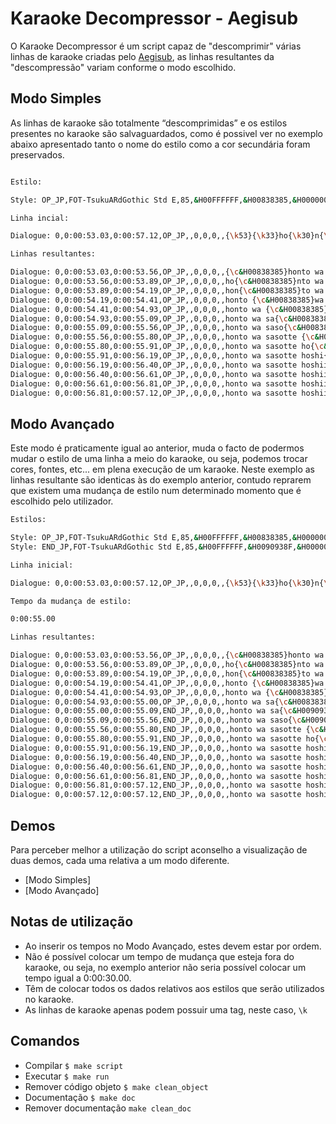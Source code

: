 # Karaoke Decompressor - Aegisub

O Karaoke Decompressor é um script capaz de "descomprimir" várias linhas de karaoke criadas pelo [Aegisub](https://github.com/Ristellise/AegisubDC), as linhas resultantes da "descompressão" variam conforme o modo escolhido.

## Modo Simples

As linhas de karaoke são totalmente “descomprimidas” e os estilos presentes no karaoke são salvaguardados, como é possivel ver no exemplo abaixo apresentado tanto o nome do estilo como a cor secundária foram preservados.

```bash

Estilo:

Style: OP_JP,FOT-TsukuARdGothic Std E,85,&H00FFFFFF,&H00838385,&H00000000,&H00000000,0,0,0,0,100,100,0,0,1,3,0,8,10,10,20,1

Linha incial:

Dialogue: 0,0:00:53.03,0:00:57.12,OP_JP,,0,0,0,,{\k53}{\k33}ho{\k30}n{\k22}to {\k52}wa {\k16}sa{\k47}so{\k24}tte {\k11}ho{\k28}shi{\k21}i {\k21}na{\k20}n{\k31}te

Linhas resultantes:

Dialogue: 0,0:00:53.03,0:00:53.56,OP_JP,,0,0,0,,{\c&H00838385}honto wa sasotte hoshii nante
Dialogue: 0,0:00:53.56,0:00:53.89,OP_JP,,0,0,0,,ho{\c&H00838385}nto wa sasotte hoshii nante
Dialogue: 0,0:00:53.89,0:00:54.19,OP_JP,,0,0,0,,hon{\c&H00838385}to wa sasotte hoshii nante
Dialogue: 0,0:00:54.19,0:00:54.41,OP_JP,,0,0,0,,honto {\c&H00838385}wa sasotte hoshii nante
Dialogue: 0,0:00:54.41,0:00:54.93,OP_JP,,0,0,0,,honto wa {\c&H00838385}sasotte hoshii nante
Dialogue: 0,0:00:54.93,0:00:55.09,OP_JP,,0,0,0,,honto wa sa{\c&H00838385}sotte hoshii nante
Dialogue: 0,0:00:55.09,0:00:55.56,OP_JP,,0,0,0,,honto wa saso{\c&H00838385}tte hoshii nante
Dialogue: 0,0:00:55.56,0:00:55.80,OP_JP,,0,0,0,,honto wa sasotte {\c&H00838385}hoshii nante
Dialogue: 0,0:00:55.80,0:00:55.91,OP_JP,,0,0,0,,honto wa sasotte ho{\c&H00838385}shii nante
Dialogue: 0,0:00:55.91,0:00:56.19,OP_JP,,0,0,0,,honto wa sasotte hoshi{\c&H00838385}i nante
Dialogue: 0,0:00:56.19,0:00:56.40,OP_JP,,0,0,0,,honto wa sasotte hoshii {\c&H00838385}nante
Dialogue: 0,0:00:56.40,0:00:56.61,OP_JP,,0,0,0,,honto wa sasotte hoshii na{\c&H00838385}nte
Dialogue: 0,0:00:56.61,0:00:56.81,OP_JP,,0,0,0,,honto wa sasotte hoshii nan{\c&H00838385}te
Dialogue: 0,0:00:56.81,0:00:57.12,OP_JP,,0,0,0,,honto wa sasotte hoshii nante
```

## Modo Avançado

Este modo é praticamente igual ao anterior, muda o facto de podermos mudar o estilo de uma linha a meio do karaoke, ou seja, podemos trocar cores, fontes, etc... em plena execução de um karaoke.
Neste exemplo as linhas resultante são identicas às do exemplo anterior, contudo reprarem que existem uma mudança de estilo num determinado momento que é escolhido pelo utilizador.

```bash
Estilos:

Style: OP_JP,FOT-TsukuARdGothic Std E,85,&H00FFFFFF,&H00838385,&H00000000,&H00000000,0,0,0,0,100,100,0,0,1,3,0,8,10,10,20,1
Style: END_JP,FOT-TsukuARdGothic Std E,85,&H00FFFFFF,&H0090938F,&H00000000,&H00000000,0,0,0,0,100,100,0,0,1,3,0,8,10,10,20,1

Linha inicial:

Dialogue: 0,0:00:53.03,0:00:57.12,OP_JP,,0,0,0,,{\k53}{\k33}ho{\k30}n{\k22}to {\k52}wa {\k16}sa{\k47}so{\k24}tte {\k11}ho{\k28}shi{\k21}i {\k21}na{\k20}n{\k31}te

Tempo da mudança de estilo: 

0:00:55.00

Linhas resultantes:

Dialogue: 0,0:00:53.03,0:00:53.56,OP_JP,,0,0,0,,{\c&H00838385}honto wa sasotte hoshii nante
Dialogue: 0,0:00:53.56,0:00:53.89,OP_JP,,0,0,0,,ho{\c&H00838385}nto wa sasotte hoshii nante
Dialogue: 0,0:00:53.89,0:00:54.19,OP_JP,,0,0,0,,hon{\c&H00838385}to wa sasotte hoshii nante
Dialogue: 0,0:00:54.19,0:00:54.41,OP_JP,,0,0,0,,honto {\c&H00838385}wa sasotte hoshii nante
Dialogue: 0,0:00:54.41,0:00:54.93,OP_JP,,0,0,0,,honto wa {\c&H00838385}sasotte hoshii nante
Dialogue: 0,0:00:54.93,0:00:55.00,OP_JP,,0,0,0,,honto wa sa{\c&H00838385}sotte hoshii nante
Dialogue: 0,0:00:55.00,0:00:55.09,END_JP,,0,0,0,,honto wa sa{\c&H0090938F}sotte hoshii nante
Dialogue: 0,0:00:55.09,0:00:55.56,END_JP,,0,0,0,,honto wa saso{\c&H0090938F}tte hoshii nante
Dialogue: 0,0:00:55.56,0:00:55.80,END_JP,,0,0,0,,honto wa sasotte {\c&H0090938F}hoshii nante
Dialogue: 0,0:00:55.80,0:00:55.91,END_JP,,0,0,0,,honto wa sasotte ho{\c&H0090938F}shii nante
Dialogue: 0,0:00:55.91,0:00:56.19,END_JP,,0,0,0,,honto wa sasotte hoshi{\c&H0090938F}i nante
Dialogue: 0,0:00:56.19,0:00:56.40,END_JP,,0,0,0,,honto wa sasotte hoshii {\c&H0090938F}nante
Dialogue: 0,0:00:56.40,0:00:56.61,END_JP,,0,0,0,,honto wa sasotte hoshii na{\c&H0090938F}nte
Dialogue: 0,0:00:56.61,0:00:56.81,END_JP,,0,0,0,,honto wa sasotte hoshii nan{\c&H0090938F}te
Dialogue: 0,0:00:56.81,0:00:57.12,END_JP,,0,0,0,,honto wa sasotte hoshii nante{\c&H0090938F}
Dialogue: 0,0:00:57.12,0:00:57.12,END_JP,,0,0,0,,honto wa sasotte hoshii nante
```
## Demos

Para perceber melhor a utilização do script aconselho a visualização de duas demos, cada uma relativa a um modo diferente.

 - [Modo Simples]
 - [Modo Avançado]

## Notas de utilização

- Ao inserir os tempos no Modo Avançado, estes devem estar por ordem.
- Não é possível colocar um tempo de mudança que esteja fora do karaoke, ou seja, no exemplo anterior não seria possível colocar um tempo igual a 0:00:30.00.
- Têm de colocar todos os dados relativos aos estilos que serão utilizados no karaoke.
- As linhas de karaoke apenas podem possuir uma tag, neste caso, ```\k```

## Comandos

- Compilar ```$ make script```
- Executar ```$ make run```
- Remover código objeto ```$ make clean_object```
- Documentação ```$ make doc```
- Remover documentação ```make clean_doc```
